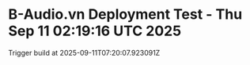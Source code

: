 # B-Audio.vn Deployment Test - Thu Sep 11 02:19:16 UTC 2025

Trigger build at 2025-09-11T07:20:07.923091Z
